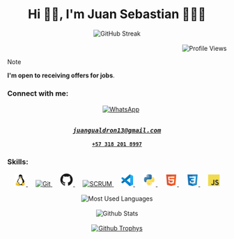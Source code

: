 <h1 align="center">Hi 👋🏽, I'm Juan Sebastian 👨🏽‍💻</h1>

<div align="center">
<img src="https://github-readme-streak-stats.herokuapp.com?user=JuanGualdronGallo1203&theme=dark&hide_border=true&border_radius=7&date_format=j%20M%5B%20Y%5D&card_width=900&card_height=200&background=45%2C000000%2C72FE0A" alt="GitHub Streak"/>
</div>

<br>

<div align="right">
  <img src="https://komarev.com/ghpvc/?username=JuanGualdronGallo1203&label=Profile%20Views&color=72FE0A&style=flat" alt="Profile Views" height="27" width="142"/>
</div>

>[!NOTE]
>**I'm open to receiving offers for jobs**.

<h3 align="left">Connect with me:</h3>
<div align="center">
  &emsp;
  <a href="https://wa.me/573182018997" target="blank">
    <img align="center" src="https://raw.githubusercontent.com/rahuldkjain/github-profile-readme-generator/master/src/images/icons/Social/whatsapp.svg" alt="WhatsApp" height="42"/>
  </a>
</div>

<br>

<p align="center">
  <a href="https://mail.google.com/mail/u/0/?fs=1&tf=cm&to=juangualdron13@gmail.com&su=Hi,+dear+Juan+Sebastian.&body=I+want+to+contact+you+to…"><i><tt><b>juangualdron13@gmail.com</b></i></tt></a>
</p>
<p align="center">
 <a href="https://vcard.link/card/Ijzu.vcf"><b><code>+57 318 201 8997</code></b></a>
</p>

<h3 align="left">Skills:</h3>
<div align="center">
  <a href="https://www.linux.org/">
    <img src="https://raw.githubusercontent.com/devicons/devicon/master/icons/linux/linux-original.svg" alt="Linux" width="27"/>
  </a>
  &emsp;
  <a href="https://git-scm.com/" target="_blank" rel="noreferrer">
    <img src="https://www.vectorlogo.zone/logos/git-scm/git-scm-icon.svg" alt="Git" width="27"/>
  </a>
  &emsp;
  <a href="https://github.com/" target="_blank" rel="noreferrer">
    <img src="https://raw.githubusercontent.com/devicons/devicon/master/icons/github/github-original.svg" alt="GitHub" width="30"/>
  </a>
  &emsp;
    <a href="https://www.scrum.org/" target="_blank" rel="noreferrer">
    <img src="https://images.credly.com/images/db768524-81d9-435e-96fc-33b517e15616/blob.png" alt="SCRUM" width="30"/>
  </a>
  &emsp;
  <a href="https://code.visualstudio.com/" target="_blank" rel="noreferrer">
    <img src="https://raw.githubusercontent.com/devicons/devicon/master/icons/vscode/vscode-original.svg" alt="VS Code" width="27"/>
  </a>
  &emsp;
  <a href="https://www.python.org" target="_blank" rel="noreferrer">
    <img src="https://raw.githubusercontent.com/devicons/devicon/master/icons/python/python-original.svg" alt="Python" width="30"/>
  </a>
  &emsp;
  <a href="https://developer.mozilla.org/en-US/docs/Web/HTML" target="_blank" rel="noreferrer">
    <img src="https://raw.githubusercontent.com/devicons/devicon/master/icons/html5/html5-original.svg" alt="HTML" width="27"/>
  </a>
  &emsp;
  <a href="https://developer.mozilla.org/en-US/docs/Web/CSS" target="_blank" rel="noreferrer">
    <img src="https://raw.githubusercontent.com/devicons/devicon/master/icons/css3/css3-original.svg" alt="CSS" width="27"/>
  </a>
  &emsp;
  <a href="https://developer.mozilla.org/es/docs/Web/JavaScript" target="_blank" rel="noreferrer">
    <img src="https://raw.githubusercontent.com/devicons/devicon/master/icons/javascript/javascript-original.svg" alt="JavaScript" width="27"/>
  </a>
</div>

<br>

<div align="center">
    <img src="https://github-readme-stats.vercel.app/api/top-langs?username=JuanGualdronGallo1203&show_icons=true&locale=en&layout=donut&theme=dark" alt="Most Used Languages"/>
</div>

<br>

<div align="center">
    <img src="https://github-readme-stats.vercel.app/api?username=JuanGualdronGallo1203&show_icons=true&locale=en&theme=dark" alt="Github Stats"/>
</div>

<br>

<div align="center">
  <a href="https://github.com/ryo-ma/github-profile-trophy">
    <img src="https://github-profile-trophy.vercel.app/?username=JuanGualdronGallo1203&theme=matrix" alt="Github Trophys"/>
  </a>
</div>
